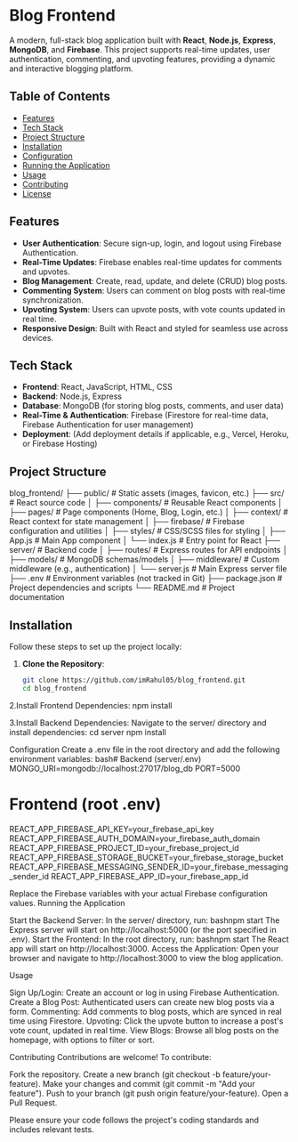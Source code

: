 # Blog Frontend

A modern, full-stack blog application built with **React**, **Node.js**, **Express**, **MongoDB**, and **Firebase**. This project supports real-time updates, user authentication, commenting, and upvoting features, providing a dynamic and interactive blogging platform.

## Table of Contents
- [Features](#features)
- [Tech Stack](#tech-stack)
- [Project Structure](#project-structure)
- [Installation](#installation)
- [Configuration](#configuration)
- [Running the Application](#running-the-application)
- [Usage](#usage)
- [Contributing](#contributing)
- [License](#license)

## Features
- **User Authentication**: Secure sign-up, login, and logout using Firebase Authentication.
- **Real-Time Updates**: Firebase enables real-time updates for comments and upvotes.
- **Blog Management**: Create, read, update, and delete (CRUD) blog posts.
- **Commenting System**: Users can comment on blog posts with real-time synchronization.
- **Upvoting System**: Users can upvote posts, with vote counts updated in real time.
- **Responsive Design**: Built with React and styled for seamless use across devices.

## Tech Stack
- **Frontend**: React, JavaScript, HTML, CSS
- **Backend**: Node.js, Express
- **Database**: MongoDB (for storing blog posts, comments, and user data)
- **Real-Time & Authentication**: Firebase (Firestore for real-time data, Firebase Authentication for user management)
- **Deployment**: (Add deployment details if applicable, e.g., Vercel, Heroku, or Firebase Hosting)

## Project Structure

blog_frontend/
├── public/                   # Static assets (images, favicon, etc.)
├── src/                      # React source code
│   ├── components/           # Reusable React components
│   ├── pages/                # Page components (Home, Blog, Login, etc.)
│   ├── context/              # React context for state management
│   ├── firebase/             # Firebase configuration and utilities
│   ├── styles/               # CSS/SCSS files for styling
│   ├── App.js                # Main App component
│   └── index.js              # Entry point for React
├── server/                   # Backend code
│   ├── routes/               # Express routes for API endpoints
│   ├── models/               # MongoDB schemas/models
│   ├── middleware/           # Custom middleware (e.g., authentication)
│   └── server.js             # Main Express server file
├── .env                      # Environment variables (not tracked in Git)
├── package.json              # Project dependencies and scripts
└── README.md                 # Project documentation



## Installation
Follow these steps to set up the project locally:

1. **Clone the Repository**:
   ```bash
   git clone https://github.com/imRahul05/blog_frontend.git
   cd blog_frontend

2.Install Frontend Dependencies:
npm install

3.Install Backend Dependencies: Navigate to the server/ directory and install dependencies:
cd server
npm install



Configuration
Create a .env file in the root directory and add the following environment variables:
bash# Backend (server/.env)
MONGO_URI=mongodb://localhost:27017/blog_db
PORT=5000

# Frontend (root .env)
REACT_APP_FIREBASE_API_KEY=your_firebase_api_key
REACT_APP_FIREBASE_AUTH_DOMAIN=your_firebase_auth_domain
REACT_APP_FIREBASE_PROJECT_ID=your_firebase_project_id
REACT_APP_FIREBASE_STORAGE_BUCKET=your_firebase_storage_bucket
REACT_APP_FIREBASE_MESSAGING_SENDER_ID=your_firebase_messaging_sender_id
REACT_APP_FIREBASE_APP_ID=your_firebase_app_id


Replace the Firebase variables with your actual Firebase configuration values.
Running the Application

Start the Backend Server:
In the server/ directory, run:
bashnpm start
The Express server will start on http://localhost:5000 (or the port specified in .env).
Start the Frontend:
In the root directory, run:
bashnpm start
The React app will start on http://localhost:3000.
Access the Application:
Open your browser and navigate to http://localhost:3000 to view the blog application.

Usage

Sign Up/Login: Create an account or log in using Firebase Authentication.
Create a Blog Post: Authenticated users can create new blog posts via a form.
Commenting: Add comments to blog posts, which are synced in real time using Firestore.
Upvoting: Click the upvote button to increase a post's vote count, updated in real time.
View Blogs: Browse all blog posts on the homepage, with options to filter or sort.

Contributing
Contributions are welcome! To contribute:

Fork the repository.
Create a new branch (git checkout -b feature/your-feature).
Make your changes and commit (git commit -m "Add your feature").
Push to your branch (git push origin feature/your-feature).
Open a Pull Request.

Please ensure your code follows the project's coding standards and includes relevant tests.
